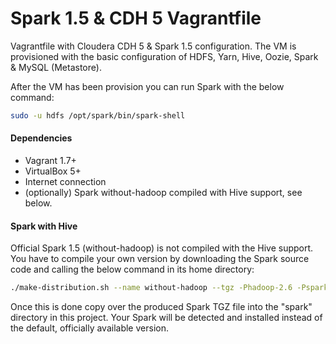 # Spark 1.5 & CDH 5 Vagrantfile

Vagrantfile with Cloudera CDH 5 & Spark 1.5 configuration.
The VM is provisioned with the basic configuration of HDFS, Yarn, Hive, Oozie, Spark & MySQL (Metastore). 

After the VM has been provision you can run Spark with the below command:

```sh
sudo -u hdfs /opt/spark/bin/spark-shell
```

#### Dependencies

- Vagrant 1.7+
- VirtualBox 5+
- Internet connection
- (optionally) Spark without-hadoop compiled with Hive support, see below.

#### Spark with Hive

Official Spark 1.5 (without-hadoop) is not compiled with the Hive support. You have to compile your own version by downloading the Spark source code and calling the below command in its home directory:

```sh
./make-distribution.sh --name without-hadoop --tgz -Phadoop-2.6 -Psparkr -Phadoop-provided -Phive -Phive-thriftserver -Pyarn -DskipTests -Dmaven.javadoc.skip=true 
```

Once this is done copy over the produced Spark TGZ file into the "spark" directory in this project. Your Spark will be detected and installed instead of the default, officially available version.
